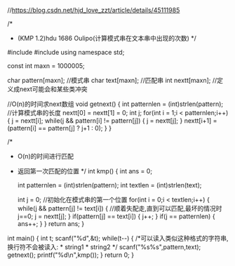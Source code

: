 //https://blog.csdn.net/hjd_love_zzt/article/details/45111985

/*
 * (KMP 1.2)hdu 1686 Oulipo(计算模式串在文本串中出现的次数)
 */

#include<cstdio>
#include<cstring>
using namespace std;

const int maxn = 1000005;

char pattern[maxn]; //模式串
char text[maxn]; //匹配串
int nextt[maxn]; //定义成next可能会和某些类冲突

//O(n)的时间求next数组
void getnext() {
    int patternlen = (int)strlen(pattern);  //计算模式串的长度
    nextt[0] = nextt[1] = 0;
    int j;
    for(int i = 1;i < patternlen;i++) {
        j = nextt[i];
        while(j && pattern[i] != pattern[j]) {
            j = nextt[j];
        }
        nextt[i+1] = (pattern[i] == pattern[j] ? j+1 : 0);
    }
}

/*
 * O(n)的时间进行匹配
 * 返回第一次匹配的位置
 */
int kmp() {
    int ans = 0;

    int patternlen = (int)strlen(pattern);
    int textlen = (int)strlen(text);

    int j = 0; //初始化在模式串的第一个位置
    for(int i = 0;i < textlen;i++) {
        while(j && pattern[j] != text[i]) { //顺着失配走,直到可以匹配,最坏的情况时j==0;
            j = nextt[j];
        }
        if(pattern[j] == text[i]) {
            j++;
        }
        if(j == patternlen) {
            ans++;
        }
    }
    return ans;
}

int main() {
    int t;
    scanf("%d",&t);
    while(t--) {
        /*可以读入类似这种格式的字符串,换行符不会被读入:
         * string1
         * string2
         */
        scanf("%s%s",pattern,text);
        getnext();
        printf("%d\n",kmp());
    }
    return 0;
}
